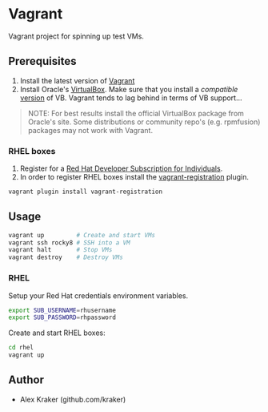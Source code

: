 # Vagrant

Vagrant project for spinning up test VMs.

## Prerequisites

1. Install the latest version of [Vagrant](https://developer.hashicorp.com/vagrant/install)
2. Install Oracle's [VirtualBox](https://www.virtualbox.org/wiki/Downloads). Make sure that you install a _compatible_ [version](https://developer.hashicorp.com/vagrant/docs/providers/virtualbox) of VB. Vagrant tends to lag behind in terms of VB support...

> NOTE: For best results install the official VirtualBox package from Oracle's site. Some distributions or community repo's (e.g. rpmfusion) packages may not work with Vagrant.

### RHEL boxes

1. Register for a [Red Hat Developer Subscription for Individuals](https://developers.redhat.com/blog/2021/02/10/how-to-activate-your-no-cost-red-hat-enterprise-linux-subscription).
2. In order to register RHEL boxes install the [vagrant-registration](https://github.com/projectatomic/adb-vagrant-registration) plugin.

```bash
vagrant plugin install vagrant-registration
```

## Usage

```bash
vagrant up         # Create and start VMs
vagrant ssh rocky8 # SSH into a VM
vagrant halt       # Stop VMs
vagrant destroy    # Destroy VMs
```

### RHEL

Setup your Red Hat credentials environment variables.

```bash
export SUB_USERNAME=rhusername
export SUB_PASSWORD=rhpassword
```

Create and start RHEL boxes:

```bash
cd rhel
vagrant up
```

## Author

* Alex Kraker (github.com/kraker)
